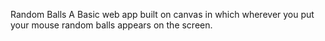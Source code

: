 Random Balls
A Basic web app built on canvas in which wherever you put your mouse random balls appears on the screen.
